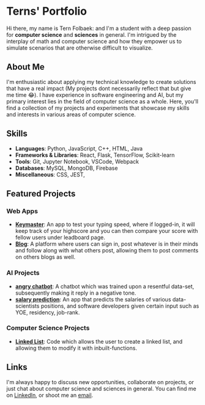 # Terns' Portfolio 

Hi there, my name is Tern Folbaek: and I'm a student with a deep passion for **computer science** and **sciences** in general. I'm intrigued by the interplay of math and computer science and how they empower us to simulate scenarios that are otherwise difficult to visualize.

## About Me

I'm enthusiastic about applying my technical knowledge to create solutions that have a real impact (My projects dont necessarily reflect that but give me time 😂). I have experience in software engineering and AI, but my primary interest lies in the field of computer science as a whole.
Here, you'll find a collection of my projects and experiments that showcase my skills and interests in various areas of computer science.

## Skills

- **Languages**: Python, JavaScript, C++, HTML, Java
- **Frameworks & Libraries**: React, Flask, TensorFlow, Scikit-learn
- **Tools**: Git, Jupyter Notebook, VSCode, Webpack
- **Databases**: MySQL, MongoDB, Firebase
- **Miscellaneous**: CSS, JEST, 

## Featured Projects

### Web Apps

- **[Keymaster](https://github.com/TernFolbaek/keymaster-frontend)**: An app to test your typing speed, where if logged-in, it will keep track of your highscore and you can then compare your score with fellow users under leadboard page.
- **[Blog](https://github.com/TernFolbaek/blog-frontend)**: A platform where users can sign in, post whatever is in their minds and follow along with what others post, allowing them to post comments on others blogs as well. 

### AI Projects

- **[angry chatbot]([link-to-ai-project-1](https://github.com/TernFolbaek/angry-chatbot))**: A chatbot which was trained upon a resentful data-set, subsequently making it reply in a negative tone.
- **[salary prediction](https://github.com/TernFolbaek/salary-prediction-ml)**: An app that predicts the salaries of various data-scientists positions, and software developers given certain input such as YOE, residency, job-rank.

### Computer Science Projects

- **[Linked List](https://github.com/TernFolbaek/linked-list)**: Code which allows the user to create a linked list, and allowing them to modify it with inbuilt-functions.


## Links

I'm always happy to discuss new opportunities, collaborate on projects, or just chat about computer science and sciences in general. You can find me on [LinkedIn](https://www.linkedin.com/in/tern-folbaek-93a7b8224/), or shoot me an [email](mailto:tflolbaek@gmail.com).


